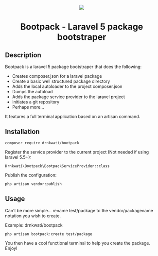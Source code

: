 <p align="center">
    <img src="http://i.imgur.com/viDkXrW.png">
    <h1 align="center">Bootpack - Laravel 5 package bootstraper</h1>
</p>

## Description

Bootpack is a laravel 5 package bootstraper that does the following:

-   Creates composer.json for a laravel package
-   Create a basic well structured package directory
-   Adds the local autoloader to the project composer.json
-   Dumps the autoload
-   Adds the package service provider to the laravel project
-   Initiates a git repository
-   Perhaps more...

It features a full terminal application based on an artisan command.

## Installation

```
composer require drnkwati/bootpack
```

Register the service provider to the current project (Not needed if using laravel 5.5+):

```
Drnkwati\Bootpack\BootpackServiceProvider::class
```

Publish the configuration:

```
php artisan vendor:publish
```

## Usage

Can't be more simple... rename test/package to the vendor/packagename notation you wish to create.

Example: drnkwati/bootpack

```
php artisan bootpack:create test/package
```

You then have a cool functional terminal to help you create the package. Enjoy!
